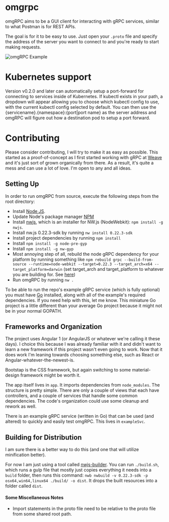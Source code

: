 # omgrpc

omgRPC aims to be a GUI client for interacting with gRPC services, similar to what Postman is for REST APIs.

The goal is for it to be easy to use. Just open your `.proto` file and specify the address of the server you want to connect to and you're ready to start making requests.

![omgRPC Example](http://shldz.us/omgrpc/omgrpc.gif "omgRPC Example")

# Kubernetes support

Version v0.2.0 and later can automatically setup a port-forward for connecting to services inside of Kubernetes. If kubectl exists in your path, a dropdown will appear allowing you to choose which kubectl config to use, with the current kubectl config selected by default. You can then use the {servicename}.{namespace}:{port|port name} as the server address and omgRPC will figure out how a destination pod to setup a port forward.

# Contributing

Please consider contributing, I will try to make it as easy as possible. This started as a proof-of-concept as I first started working with gRPC at [Weave](https://getweave.com) and it's just sort of grown organically from there. As a result, it's quite a mess and can use a lot of love. I'm open to any and all ideas.

## Setting Up

In order to run omgRPC from source, execute the following steps from the root directory:

* Install [Node JS](https://nodejs.org/en/download/).
* Update Node's package manager [NPM](https://docs.npmjs.com/getting-started/installing-node)
* Install [nwjs](https://www.npmjs.com/package/nwjs), which is an installer for NW.js (NodeWebkit): `npm install -g nwjs`.
* Install nw.js 0.22.3-sdk by running `nw install 0.22.3-sdk`
* Install project dependencies by running `npm install`
* Install `npm install -g node-pre-gyp`
* Install `npm install -g nw-gyp`
* Most annoying step of all, rebuild the node gRPC dependency for your platform by running something like `npm rebuild grpc --build-from-source --runtime=node-webkit --target=0.22.3 --target_arch=x64 --target_platform=darwin` (set target\_arch and target\_platform to whatever you are building for. See [here](https://github.com/mapbox/node-pre-gyp))
* Run omgRPC by running `nw .`

To be able to run the repo's example gRPC service (which is fully optional) you must have [Go](https://golang.org/) installed, along with all of the example's required dependencies. If you need help with this, let me know. This miniature Go project is a little different than your average Go project because it might not be in your normal GOPATH.

## Frameworks and Organization

The project uses Angular 1 (or AngularJS or whatever we're calling it these days). I choice this because I was already familiar with it and didn't want to learn a new framework if this project wasn't even going to work. Now that it does work I'm leaning towards choosing something else, such as React or Angular-whatever-the-newest-is.

Bootstap is the CSS framework, but again switching to some material-design framework might be worth it.

The app itself lives in `app`. It imports dependencies from `node_modules`. The structure is pretty simple. There are only a couple of views that each have controllers, and a couple of services that handle some common dependencies. The code's organization could use some cleanup and rework as well.

There is an example gRPC service (written in Go) that can be used (and altered) to quickly and easily test omgRPC. This lives in `exampleSvc`.

## Building for Distribution

I am sure there is a better way to do this (and one that will utilize minification better). 

For now I am just using a tool called [nwjs-builder](https://www.npmjs.com/package/nwjs-builder). You can run `./build.sh`, which runs a gulp file that mostly just copies everything it needs into a `build` folder, then runs this command: `nwb nwbuild -v 0.22.3-sdk -p osx64,win64,linux64 ./build/ -o dist`. It drops the built resources into a folder called `dist`.

#### Some Miscellaneous Notes
* Import statements in the proto file need to be relative to the proto file from some shared root path.
